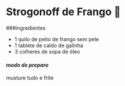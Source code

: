 # Strogonoff de Frango :chicken:

###ingredientes

- 1 quilo de peito de frango sem pele
- 1 tablete de caldo de galinha
- 3 colheres de sopa de óleo



#### *modo de preparo*

musture tudo e frite













